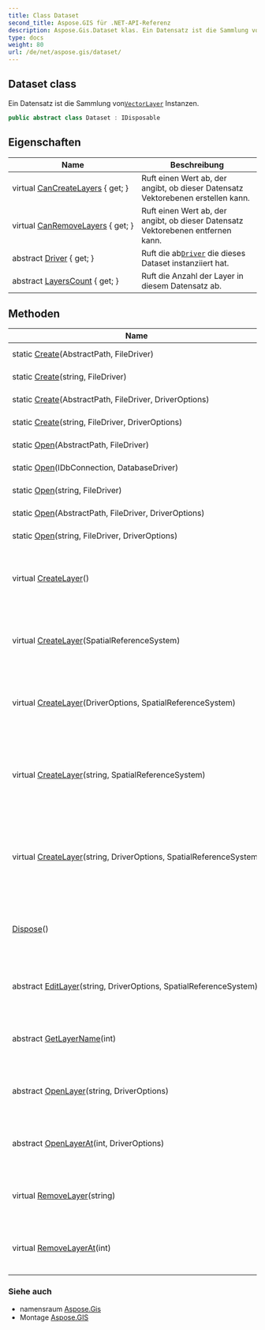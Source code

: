 ```yaml
---
title: Class Dataset
second_title: Aspose.GIS für .NET-API-Referenz
description: Aspose.Gis.Dataset klas. Ein Datensatz ist die Sammlung vonVectorLayer Instanzen.
type: docs
weight: 80
url: /de/net/aspose.gis/dataset/
---
```

## Dataset class

Ein Datensatz ist die Sammlung von[`VectorLayer`](../vectorlayer/) Instanzen.

```csharp
public abstract class Dataset : IDisposable
```

## Eigenschaften

| Name | Beschreibung |
| --- | --- |
| virtual [CanCreateLayers](../../aspose.gis/dataset/cancreatelayers/) { get; } | Ruft einen Wert ab, der angibt, ob dieser Datensatz Vektorebenen erstellen kann. |
| virtual [CanRemoveLayers](../../aspose.gis/dataset/canremovelayers/) { get; } | Ruft einen Wert ab, der angibt, ob dieser Datensatz Vektorebenen entfernen kann. |
| abstract [Driver](../../aspose.gis/dataset/driver/) { get; } | Ruft die ab[`Driver`](./driver/) die dieses Dataset instanziiert hat. |
| abstract [LayersCount](../../aspose.gis/dataset/layerscount/) { get; } | Ruft die Anzahl der Layer in diesem Datensatz ab. |

## Methoden

| Name | Beschreibung |
| --- | --- |
| static [Create](../../aspose.gis/dataset/create/#create)(AbstractPath, FileDriver) | Erstellt einen Datensatz. |
| static [Create](../../aspose.gis/dataset/create/#create_2)(string, FileDriver) | Erstellt einen Datensatz. |
| static [Create](../../aspose.gis/dataset/create/#create_1)(AbstractPath, FileDriver, DriverOptions) | Erstellt einen Datensatz. |
| static [Create](../../aspose.gis/dataset/create/#create_3)(string, FileDriver, DriverOptions) | Erstellt einen Datensatz. |
| static [Open](../../aspose.gis/dataset/open/#open)(AbstractPath, FileDriver) | Öffnet den Datensatz. |
| static [Open](../../aspose.gis/dataset/open/#open_2)(IDbConnection, DatabaseDriver) | Öffnet den Datensatz. |
| static [Open](../../aspose.gis/dataset/open/#open_3)(string, FileDriver) | Öffnet den Datensatz. |
| static [Open](../../aspose.gis/dataset/open/#open_1)(AbstractPath, FileDriver, DriverOptions) | Öffnet den Datensatz. |
| static [Open](../../aspose.gis/dataset/open/#open_4)(string, FileDriver, DriverOptions) | Öffnet den Datensatz. |
| virtual [CreateLayer](../../aspose.gis/dataset/createlayer/#createlayer)() | Erstellt eine neue Vektorebene und öffnet sie zum Anhängen. |
| virtual [CreateLayer](../../aspose.gis/dataset/createlayer/#createlayer_2)(SpatialReferenceSystem) | Erstellt eine neue Vektorebene und öffnet sie zum Anhängen. |
| virtual [CreateLayer](../../aspose.gis/dataset/createlayer/#createlayer_1)(DriverOptions, SpatialReferenceSystem) | Erstellt eine neue Vektorebene und öffnet sie zum Anhängen. |
| virtual [CreateLayer](../../aspose.gis/dataset/createlayer/#createlayer_4)(string, SpatialReferenceSystem) | Erstellt eine neue Vektorebene mit dem angegebenen Namen und öffnet sie zum Anhängen. |
| virtual [CreateLayer](../../aspose.gis/dataset/createlayer/#createlayer_3)(string, DriverOptions, SpatialReferenceSystem) | Erstellt eine neue Vektorebene mit dem angegebenen Namen und öffnet sie zum Anhängen. |
| [Dispose](../../aspose.gis/dataset/dispose/)() | Gibt die Ressourcen frei, die von verwendet werden`Dataset` . |
| abstract [EditLayer](../../aspose.gis/dataset/editlayer/)(string, DriverOptions, SpatialReferenceSystem) | Öffnet die Ebene mit dem angegebenen Namen zur Bearbeitung. |
| abstract [GetLayerName](../../aspose.gis/dataset/getlayername/)(int) | Ruft den Namen der Ebene am angegebenen Index ab. |
| abstract [OpenLayer](../../aspose.gis/dataset/openlayer/)(string, DriverOptions) | Öffnet die Ebene mit dem angegebenen Namen zum Lesen. |
| abstract [OpenLayerAt](../../aspose.gis/dataset/openlayerat/)(int, DriverOptions) | Öffnet die Ebene am angegebenen Index zum Lesen. |
| virtual [RemoveLayer](../../aspose.gis/dataset/removelayer/)(string) | Entfernt die Vektorebene mit dem angegebenen Namen. |
| virtual [RemoveLayerAt](../../aspose.gis/dataset/removelayerat/)(int) | Entfernt die Vektorebene am angegebenen Index. |

### Siehe auch

* namensraum [Aspose.Gis](../../aspose.gis/)
* Montage [Aspose.GIS](../../)


